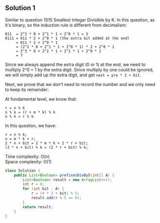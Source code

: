 ## Solution 1
Similar to question 1015 Smallest Integer Divisible by K.  In this question, as it's binary, so the induction rule is different from decimalism:  

```
011  = 2^2 * 0 + 2^1 * 1 + 2^0 * 1 = 3
0111 = 011 * 2 + 2^0 * 1 (the extra bit added at the end) 
     = 011 * 2 + 2^0 * 1
     = (2^2 * 0 + 2^1 * 1 + 2^0 * 1) * 2 + 2^0 * 1
     = 2^3 * 0 + 2^2 * 1 + 2^1 * 1 + 2^0 * 1
     = 7
```
Since we always append the extra digit (0 or 1) at the end, we need to multiply 2^0 = 1 by the extra digit. Since multiply by one could be ignored, we will simply add up the extra digit, and get  `next = pre * 2 + bit`.  

Next, we prove that we don't need to record the number and we only need to keep its remainder:  

At fundamental level, we know that:  
```
r = n % k
n % k = (r + m * k) % k
n % k = r % k
```
In this question, we have:  
```
r = n % k; 
n = m * k + r; 
2 * n + bit = 2 * m * k + 2 * r + bit; 
(2 * n + bit) % k = (2 * r + bit) % k;
```


Time complexity: O(n)  
Space complexity: O(1)  

```java
class Solution {
    public List<Boolean> prefixesDivBy5(int[] A) {
        List<Boolean> result = new ArrayList<>();
        int r = 0;
        for (int bit : A) {
            r = (r * 2 + bit) % 5;
            result.add(r % 5 == 0);
        }
        return result;
    }
}
```